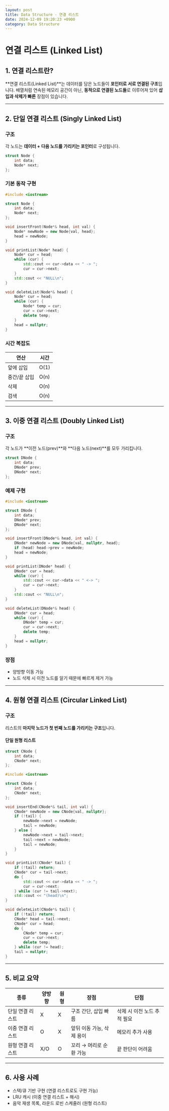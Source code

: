```yaml
---
layout: post
title: Data Structure - 연결 리스트
date: 2024-12-09 19:20:23 +0900
category: Data Structure
---
```

# 연결 리스트 (Linked List)

## 1. 연결 리스트란?

**연결 리스트(Linked List)**는 데이터를 담은 노드들이 **포인터로 서로 연결된 구조**입니다. 배열처럼 연속된 메모리 공간이 아닌, **동적으로 연결된 노드들**로 이루어져 있어 **삽입과 삭제가 빠른** 장점이 있습니다.

---

## 2. 단일 연결 리스트 (Singly Linked List)

### 구조

각 노드는 **데이터 + 다음 노드를 가리키는 포인터**로 구성됩니다.

```cpp
struct Node {
    int data;
    Node* next;
};
```

### 기본 동작 구현

```cpp
#include <iostream>

struct Node {
    int data;
    Node* next;
};

void insertFront(Node*& head, int val) {
    Node* newNode = new Node{val, head};
    head = newNode;
}

void printList(Node* head) {
    Node* cur = head;
    while (cur) {
        std::cout << cur->data << " -> ";
        cur = cur->next;
    }
    std::cout << "NULL\n";
}

void deleteList(Node*& head) {
    Node* cur = head;
    while (cur) {
        Node* temp = cur;
        cur = cur->next;
        delete temp;
    }
    head = nullptr;
}
```

### 시간 복잡도

| 연산 | 시간 |
|------|------|
| 앞에 삽입 | O(1) |
| 중간/끝 삽입 | O(n) |
| 삭제 | O(n) |
| 검색 | O(n) |

---

## 3. 이중 연결 리스트 (Doubly Linked List)

### 구조

각 노드가 **이전 노드(prev)**와 **다음 노드(next)**를 모두 가리킵니다.

```cpp
struct DNode {
    int data;
    DNode* prev;
    DNode* next;
};
```

### 예제 구현

```cpp
#include <iostream>

struct DNode {
    int data;
    DNode* prev;
    DNode* next;
};

void insertFront(DNode*& head, int val) {
    DNode* newNode = new DNode{val, nullptr, head};
    if (head) head->prev = newNode;
    head = newNode;
}

void printList(DNode* head) {
    DNode* cur = head;
    while (cur) {
        std::cout << cur->data << " <-> ";
        cur = cur->next;
    }
    std::cout << "NULL\n";
}

void deleteList(DNode*& head) {
    DNode* cur = head;
    while (cur) {
        DNode* temp = cur;
        cur = cur->next;
        delete temp;
    }
    head = nullptr;
}
```

### 장점

- 양방향 이동 가능
- 노드 삭제 시 이전 노드를 알기 때문에 빠르게 제거 가능

---

## 4. 원형 연결 리스트 (Circular Linked List)

### 구조

리스트의 **마지막 노드가 첫 번째 노드를 가리키는 구조**입니다.

#### 단일 원형 리스트

```cpp
struct CNode {
    int data;
    CNode* next;
};
```

```cpp
#include <iostream>

struct CNode {
    int data;
    CNode* next;
};

void insertEnd(CNode*& tail, int val) {
    CNode* newNode = new CNode{val, nullptr};
    if (!tail) {
        newNode->next = newNode;
        tail = newNode;
    } else {
        newNode->next = tail->next;
        tail->next = newNode;
        tail = newNode;
    }
}

void printList(CNode* tail) {
    if (!tail) return;
    CNode* cur = tail->next;
    do {
        std::cout << cur->data << " -> ";
        cur = cur->next;
    } while (cur != tail->next);
    std::cout << "(head)\n";
}

void deleteList(CNode*& tail) {
    if (!tail) return;
    CNode* head = tail->next;
    CNode* cur = head;
    do {
        CNode* temp = cur;
        cur = cur->next;
        delete temp;
    } while (cur != head);
    tail = nullptr;
}
```

---

## 5. 비교 요약

| 종류 | 양방향 | 원형 | 장점 | 단점 |
|------|--------|------|------|------|
| 단일 연결 리스트 | X | X | 구조 간단, 삽입 빠름 | 삭제 시 이전 노드 추적 필요 |
| 이중 연결 리스트 | O | X | 앞뒤 이동 가능, 삭제 용이 | 메모리 추가 사용 |
| 원형 연결 리스트 | X/O | O | 꼬리 → 머리로 순환 가능 | 끝 판단이 어려움 |

---

## 6. 사용 사례

- 스택/큐 기반 구현 (연결 리스트로도 구현 가능)
- LRU 캐시 (이중 연결 리스트 + 해시)
- 음악 재생 목록, 라운드 로빈 스케줄러 (원형 리스트)